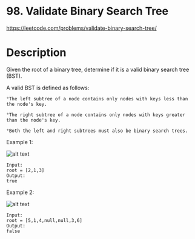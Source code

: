 # 98. Validate Binary Search Tree

https://leetcode.com/problems/validate-binary-search-tree/

# Description

Given the root of a binary tree, determine if it is a valid binary search tree (BST).

A valid BST is defined as follows:

    °The left subtree of a node contains only nodes with keys less than the node's key.

    °The right subtree of a node contains only nodes with keys greater than the node's key.
    
    °Both the left and right subtrees must also be binary search trees.

Example 1:

![alt text](https://assets.leetcode.com/uploads/2020/12/01/tree1.jpg)

```
Input:
root = [2,1,3]
Output:
true
```

Example 2:

![alt text](https://assets.leetcode.com/uploads/2020/12/01/tree2.jpg)

```
Input:
root = [5,1,4,null,null,3,6]
Output:
false
```

